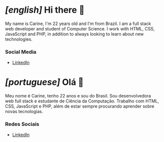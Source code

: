 # *[english]* Hi there 👋
My name is Carine, I'm 22 years old and I'm from Brazil.
I am a full stack web developer and student of Computer Science. I work with HTML, CSS, JavaScript and PHP, in addition to always looking to learn about new technologies.

### Social Media
- [LinkedIn](https://www.linkedin.com/in/carinecasagrande/)

# *[portuguese]* Olá 👋
Meu nome é Carine, tenho 22 anos e sou do Brasil.
Sou desenvolvedora web full stack e estudante de Ciência da Computação. Trabalho com HTML, CSS, JavaScript e PHP, além de estar sempre procurando aprender sobre novas tecnologias.

### Redes Sociais
- [LinkedIn](https://www.linkedin.com/in/carinecasagrande/)
